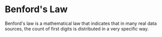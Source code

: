 # Benford's Law

Benford's law is a mathematical law that indicates that in many real data sources, the count of first digits is distributed in a very specific way.
